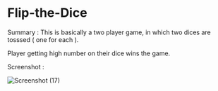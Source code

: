 # Flip-the-Dice

Summary : 
This is basically a two player game, in which two dices are tosssed ( one for each ).

Player getting high number on their dice wins the game.

Screenshot : 


![Screenshot (17)](https://github.com/Shishirpratapsingh/Flip-the-Dice/assets/104443899/2b01b17e-94a1-4de5-a82a-c0829b4047b8)

